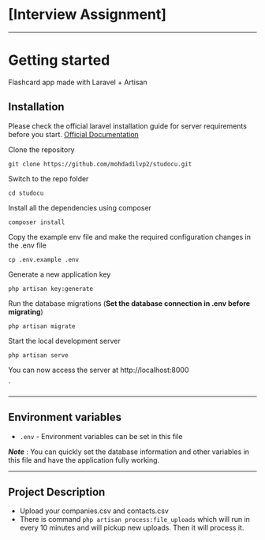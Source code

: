 # [Interview Assignment]

----------

# Getting started
Flashcard app made with Laravel + Artisan
## Installation

Please check the official laravel installation guide for server requirements before you start. [Official Documentation](https://laravel.com/docs/9.x/installation)



Clone the repository

    git clone https://github.com/mohdadilvp2/studocu.git

Switch to the repo folder

    cd studocu

Install all the dependencies using composer

    composer install

Copy the example env file and make the required configuration changes in the .env file

    cp .env.example .env

Generate a new application key

    php artisan key:generate

Run the database migrations (**Set the database connection in .env before migrating**)

    php artisan migrate

Start the local development server

    php artisan serve

You can now access the server at http://localhost:8000


`


----------


## Environment variables

- `.env` - Environment variables can be set in this file

***Note*** : You can quickly set the database information and other variables in this file and have the application fully working.

----------
## Project Description

- Upload your companies.csv and contacts.csv
- There is command `php artisan process:file_uploads` which will run in every 10 minutes and will pickup new uploads. Then it will process it.
